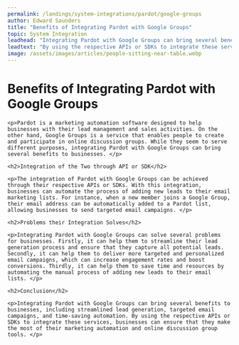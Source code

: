 ```yaml
---
permalink: /landings/system-integrations/pardot/google-groups
author: Edward Saunders
title: "Benefits of Integrating Pardot with Google Groups"
topic: System Integration
leadhead: "Integrating Pardot with Google Groups can bring several benefits to businesses, including streamlined lead generation, targeted email campaigns, and time-saving automation"
leadtext: "By using the respective APIs or SDKs to integrate these services, businesses can ensure that they make the most of their marketing automation and online discussion group tools."
image: /assets/images/articles/people-sitting-near-table.webp
---
```

<div class="arttext">
	<h1>Benefits of Integrating Pardot with Google Groups</h1>

	<p>Pardot is a marketing automation software designed to help businesses with their lead management and sales activities. On the other hand, Google Groups is a service that enables people to create and participate in online discussion groups. While they seem to serve different purposes, integrating Pardot with Google Groups can bring several benefits to businesses. </p>

	<h2>Integration of the Two through API or SDK</h2>

	<p>The integration of Pardot with Google Groups can be achieved through their respective APIs or SDKs. With this integration, businesses can automate the process of adding new leads to their email marketing lists. For instance, when a new member joins a Google Group, their email address can be automatically added to a Pardot list, allowing businesses to send targeted email campaigns. </p>

	<h2>Problems their Integration Solves</h2>

	<p>Integrating Pardot with Google Groups can solve several problems for businesses. Firstly, it can help them to streamline their lead generation process and ensure that they capture all potential leads. Secondly, it can help them to deliver more targeted and personalized email campaigns, which can increase engagement rates and boost conversions. Thirdly, it can help them to save time and resources by automating the manual process of adding new leads to their email lists. </p>

	<h2>Conclusion</h2>

	<p>Integrating Pardot with Google Groups can bring several benefits to businesses, including streamlined lead generation, targeted email campaigns, and time-saving automation. By using the respective APIs or SDKs to integrate these services, businesses can ensure that they make the most of their marketing automation and online discussion group tools. </p>

</div>